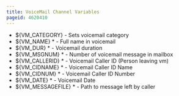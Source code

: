 ```yaml
---
title: VoiceMail Channel Variables
pageid: 4620410
---
```


* ${VM\_CATEGORY} - Sets voicemail category
* ${VM\_NAME} \* - Full name in voicemail
* ${VM\_DUR} \* - Voicemail duration
* ${VM\_MSGNUM} \* - Number of voicemail message in mailbox
* ${VM\_CALLERID} \* - Voicemail Caller ID (Person leaving vm)
* ${VM\_CIDNAME} \* - Voicemail Caller ID Name
* ${VM\_CIDNUM} \* - Voicemail Caller ID Number
* ${VM\_DATE} \* - Voicemail Date
* ${VM\_MESSAGEFILE} \* - Path to message left by caller


